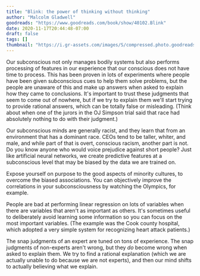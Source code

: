 ```yaml
---
title: "Blink: the power of thinking without thinking"
author: "Malcolm Gladwell"
goodreads: "https://www.goodreads.com/book/show/40102.Blink"
date: 2020-11-17T20:44:48-07:00
draft: false
tags: []
thumbnail: "https://i.gr-assets.com/images/S/compressed.photo.goodreads.com/books/1440763417l/40102._SX318_.jpg"
---
```


Our subconscious not only manages bodily systems but also performs processing of features in our experience that our conscious does not have time to process. This has been proven in lots of experiments where people have been given subconscious cues to help them solve problems, but the people are unaware of this and make up answers when asked to explain how they came to conclusions. It's important to trust these judgments that seem to come out of nowhere, but if we try to explain them we'll start trying to provide rational answers, which can be totally false or misleading. (Think about when one of the jurors in the OJ Simpson trial said that race had absolutely nothing to do with their judgment.)

Our subconscious minds are generally racist, and they learn that from an environment that has a dominant race. CEOs tend to be taller, whiter, and male, and while part of that is overt, conscious racism, another part is not. Do you know anyone who would voice prejudice against short people? Just like artificial neural networks, we create predictive features at a subconscious level that may be biased by the data we are trained on.

Expose yourself on purpose to the good aspects of minority cultures, to overcome the biased associations. You can objectively improve the correlations in your subconsciousness by watching the Olympics, for example.

People are bad at performing linear regression on lots of variables when there are variables that aren't as important as others. It's sometimes useful to deliberately avoid learning some information so you can focus on the most important variables. (The example was the Cook county hospital, which adopted a very simple system for recognizing heart attack patients.)

The snap judgments of an expert are tuned on tons of experience. The snap judgments of non-experts aren't wrong, but they *do* become wrong when asked to explain them. We try to find a rational explanation (which we are actually unable to do because we are not experts), and then our mind shifts to actually believing what we explain.
